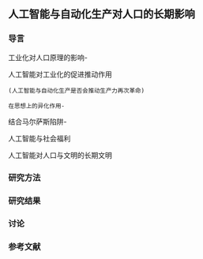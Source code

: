 ## 人工智能与自动化生产对人口的长期影响

### 导言

工业化对人口原理的影响-

人工智能对工业化的促进推动作用

    (人工智能与自动化生产是否会推动生产力再次革命)

    在思想上的异化作用-

结合马尔萨斯陷阱-

人工智能与社会福利

人工智能对人口与文明的长期文明

### 研究方法

### 研究结果

### 讨论

### 参考文献

